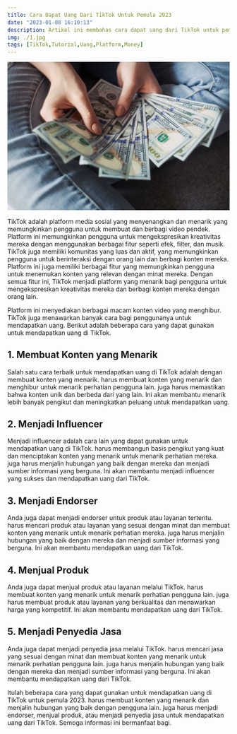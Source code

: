 ```yaml
---
title: Cara Dapat Uang Dari TikTok Untuk Pemula 2023
date: "2023-01-08 16:10:13"
description: Artikel ini membahas cara dapat uang dari TikTok untuk pemula. Kami akan menjelaskan beberapa cara yang dapat Anda gunakan untuk mendapatkan uang di TikTok.
img: ./1.jpg
tags: [TikTok,Tutorial,Uang,Platform,Money]
---
```


![Cara Dapat Uang Dari TikTok Untuk Pemula 2023](1.jpg)

TikTok adalah platform media sosial yang menyenangkan dan menarik yang memungkinkan pengguna untuk membuat dan berbagi video pendek. Platform ini memungkinkan pengguna untuk mengekspresikan kreativitas mereka dengan menggunakan berbagai fitur seperti efek, filter, dan musik. TikTok juga memiliki komunitas yang luas dan aktif, yang memungkinkan pengguna untuk berinteraksi dengan orang lain dan berbagi konten mereka. Platform ini juga memiliki berbagai fitur yang memungkinkan pengguna untuk menemukan konten yang relevan dengan minat mereka. Dengan semua fitur ini, TikTok menjadi platform yang menarik bagi pengguna untuk mengekspresikan kreativitas mereka dan berbagi konten mereka dengan orang lain.

Platform ini menyediakan berbagai macam konten video yang menghibur. TikTok juga menawarkan banyak cara bagi penggunanya untuk mendapatkan uang. Berikut adalah beberapa cara yang dapat gunakan untuk mendapatkan uang di TikTok.

## 1. Membuat Konten yang Menarik

Salah satu cara terbaik untuk mendapatkan uang di TikTok adalah dengan membuat konten yang menarik. harus membuat konten yang menarik dan menghibur untuk menarik perhatian pengguna lain. juga harus memastikan bahwa konten unik dan berbeda dari yang lain. Ini akan membantu menarik lebih banyak pengikut dan meningkatkan peluang untuk mendapatkan uang.

## 2. Menjadi Influencer

Menjadi influencer adalah cara lain yang dapat gunakan untuk mendapatkan uang di TikTok. harus membangun basis pengikut yang kuat dan menciptakan konten yang menarik untuk menarik perhatian mereka. juga harus menjalin hubungan yang baik dengan mereka dan menjadi sumber informasi yang berguna. Ini akan membantu menjadi influencer yang sukses dan mendapatkan uang dari TikTok.

## 3. Menjadi Endorser

Anda juga dapat menjadi endorser untuk produk atau layanan tertentu. harus mencari produk atau layanan yang sesuai dengan minat dan membuat konten yang menarik untuk menarik perhatian mereka. juga harus menjalin hubungan yang baik dengan mereka dan menjadi sumber informasi yang berguna. Ini akan membantu mendapatkan uang dari TikTok.

## 4. Menjual Produk

Anda juga dapat menjual produk atau layanan melalui TikTok. harus membuat konten yang menarik untuk menarik perhatian pengguna lain. juga harus membuat produk atau layanan yang berkualitas dan menawarkan harga yang kompetitif. Ini akan membantu mendapatkan uang dari TikTok.

## 5. Menjadi Penyedia Jasa

Anda juga dapat menjadi penyedia jasa melalui TikTok. harus mencari jasa yang sesuai dengan minat dan membuat konten yang menarik untuk menarik perhatian pengguna lain. juga harus menjalin hubungan yang baik dengan mereka dan menjadi sumber informasi yang berguna. Ini akan membantu mendapatkan uang dari TikTok.

Itulah beberapa cara yang dapat gunakan untuk mendapatkan uang di TikTok untuk pemula 2023. harus membuat konten yang menarik dan menjalin hubungan yang baik dengan pengguna lain. juga harus menjadi endorser, menjual produk, atau menjadi penyedia jasa untuk mendapatkan uang dari TikTok. Semoga informasi ini bermanfaat bagi.